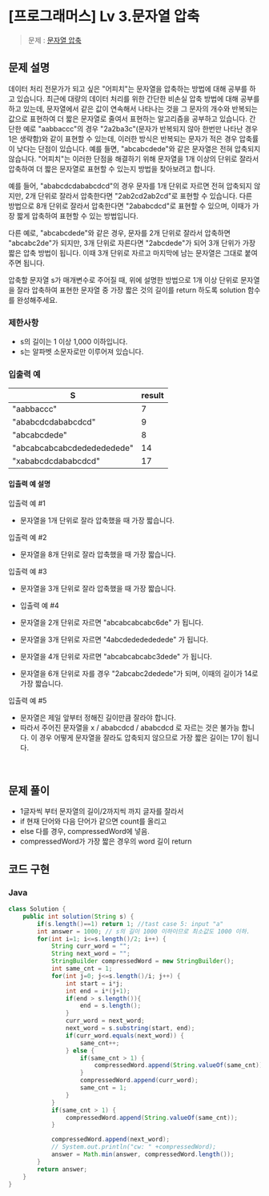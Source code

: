 # [프로그래머스] Lv 3.문자열 압축

> 문제 : [문자열 압축
](https://programmers.co.kr/learn/courses/30/lessons/60057)

## 문제 설명  

데이터 처리 전문가가 되고 싶은 "어피치"는 문자열을 압축하는 방법에 대해 공부를 하고 있습니다. 최근에 대량의 데이터 처리를 위한 간단한 비손실 압축 방법에 대해 공부를 하고 있는데, 문자열에서 같은 값이 연속해서 나타나는 것을 그 문자의 개수와 반복되는 값으로 표현하여 더 짧은 문자열로 줄여서 표현하는 알고리즘을 공부하고 있습니다.
간단한 예로 "aabbaccc"의 경우 "2a2ba3c"(문자가 반복되지 않아 한번만 나타난 경우 1은 생략함)와 같이 표현할 수 있는데, 이러한 방식은 반복되는 문자가 적은 경우 압축률이 낮다는 단점이 있습니다. 예를 들면, "abcabcdede"와 같은 문자열은 전혀 압축되지 않습니다. "어피치"는 이러한 단점을 해결하기 위해 문자열을 1개 이상의 단위로 잘라서 압축하여 더 짧은 문자열로 표현할 수 있는지 방법을 찾아보려고 합니다.

예를 들어, "ababcdcdababcdcd"의 경우 문자를 1개 단위로 자르면 전혀 압축되지 않지만, 2개 단위로 잘라서 압축한다면 "2ab2cd2ab2cd"로 표현할 수 있습니다. 다른 방법으로 8개 단위로 잘라서 압축한다면 "2ababcdcd"로 표현할 수 있으며, 이때가 가장 짧게 압축하여 표현할 수 있는 방법입니다.

다른 예로, "abcabcdede"와 같은 경우, 문자를 2개 단위로 잘라서 압축하면 "abcabc2de"가 되지만, 3개 단위로 자른다면 "2abcdede"가 되어 3개 단위가 가장 짧은 압축 방법이 됩니다. 이때 3개 단위로 자르고 마지막에 남는 문자열은 그대로 붙여주면 됩니다.

압축할 문자열 s가 매개변수로 주어질 때, 위에 설명한 방법으로 1개 이상 단위로 문자열을 잘라 압축하여 표현한 문자열 중 가장 짧은 것의 길이를 return 하도록 solution 함수를 완성해주세요.

### 제한사항

- s의 길이는 1 이상 1,000 이하입니다.  
- s는 알파벳 소문자로만 이루어져 있습니다.  

### 입출력 예

|S|result|
|---|---|
|"aabbaccc"|7|
|"ababcdcdababcdcd"|9|
|"abcabcdede"|8|
|"abcabcabcabcdededededede"|14|
|"xababcdcdababcdcd"|17|

#### 입출력 예 설명

입출력 예 #1

- 문자열을 1개 단위로 잘라 압축했을 때 가장 짧습니다.

입출력 예 #2

- 문자열을 8개 단위로 잘라 압축했을 때 가장 짧습니다.

입출력 예 #3

- 문자열을 3개 단위로 잘라 압축했을 때 가장 짧습니다.

- 입출력 예 #4

- 문자열을 2개 단위로 자르면 "abcabcabcabc6de" 가 됩니다.
- 문자열을 3개 단위로 자르면 "4abcdededededede" 가 됩니다.
- 문자열을 4개 단위로 자르면 "abcabcabcabc3dede" 가 됩니다.
- 문자열을 6개 단위로 자를 경우 "2abcabc2dedede"가 되며, 이때의 길이가 14로 가장 짧습니다.

입출력 예 #5

- 문자열은 제일 앞부터 정해진 길이만큼 잘라야 합니다.
- 따라서 주어진 문자열을 x / ababcdcd / ababcdcd 로 자르는 것은 불가능 합니다.
이 경우 어떻게 문자열을 잘라도 압축되지 않으므로 가장 짧은 길이는 17이 됩니다.

<br />

## 문제 풀이

- 1글자씩 부터 문자열의 길이/2까지씩 까지 글자를 잘라서  
- if 현재 단어와 다음 단어가 같으면 count를 올리고  
- else 다를 경우, compressedWord에 넣음.  
- compressedWord가 가장 짧은 경우의 word 길이 return  

## 코드 구현

### Java

  ```Java
  class Solution {
      public int solution(String s) {
          if(s.length()==1) return 1; //tast case 5: input "a"
          int answer = 1000; // s의 길이 1000 이하이므로 최소값도 1000 이하.
          for(int i=1; i<=s.length()/2; i++) {
              String curr_word = "";
              String next_word = "";
              StringBuilder compressedWord = new StringBuilder();
              int same_cnt = 1;
              for(int j=0; j<=s.length()/i; j++) {
                  int start = i*j;
                  int end = i*(j+1);
                  if(end > s.length()){
                      end = s.length();
                  }
                  curr_word = next_word;
                  next_word = s.substring(start, end);
                  if(curr_word.equals(next_word)) {
                      same_cnt++;
                  } else {
                      if(same_cnt > 1) {
                          compressedWord.append(String.valueOf(same_cnt));
                      }
                      compressedWord.append(curr_word);
                      same_cnt = 1;
                  }
              }
              if(same_cnt > 1) {
                  compressedWord.append(String.valueOf(same_cnt));
              }

              compressedWord.append(next_word);
              // System.out.println("cw: " +compressedWord);
              answer = Math.min(answer, compressedWord.length());
          }
          return answer;
      }
  }
  ```
